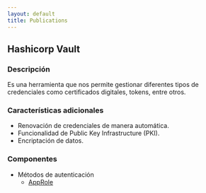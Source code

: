 ```yaml
---
layout: default
title: Publications
---
```


## Hashicorp Vault

### Descripción
Es una herramienta que nos permite gestionar diferentes tipos de credenciales como certificados digitales, tokens, entre otros.

### Características adicionales
- Renovación de credenciales de manera automática.
- Funcionalidad de Public Key Infrastructure (PKI).
- Encriptación de datos.

### Componentes
- Métodos de autenticación
  - <a href="./auth-methods/approle">AppRole</a>
